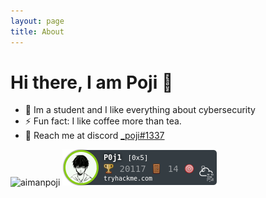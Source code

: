 ```yaml
---
layout: page
title: About
---
```


# Hi there, I am Poji 👋

- 🔭 Im a student and I like everything about cybersecurity
- ⚡ Fun fact: I like coffee more than tea.
- 🤝 Reach me at discord [_poji#1337](https://discordapp.com/users/_poji#1337) 

![aimanpoji](http://www.hackthebox.eu/badge/image/152265)
![aimanpoji](https://github.com/aimanpoji/aimanpoji/blob/main/P0j1.png?raw=true)